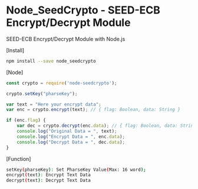 <h1>Node_SeedCrypto - SEED-ECB Encrypt/Decrypt Module</h1>
SEED-ECB Encrypt/Decrypt Module with Node.js

[Install]

```bash
npm install --save node_seedcrypto
```



[Node]

```Javascript
const crypto = require('node-seedcrypto');

crypto.setKey("pharseKey");

var text = "Here your encrypt data";
var enc = crypto.encrypt(text); // { flag: Boolean, data: String }

if (enc.flag) {
    var dec = crypto.decrypt(enc.data); // { flag: Boolean, data: String }
    console.log("Original Data = ", text);
    console.log("Encrypt Data = ", enc.data);
    console.log("Decrypt Data = ", dec.data);
}
```



[Function]

```bash
setKey(pharseKey): Set PharseKey Value(Max: 16 word);
encrypt(text): Encrypt Text Data
decrypt(text): Decrypt Text Data
```

